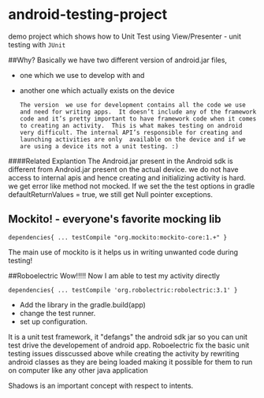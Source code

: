 # android-testing-project
demo project which shows how to Unit Test using View/Presenter - unit testing with `JUnit`

##Why?
Basically we have two different version of android.jar files, 
- one which we use to develop with and
- another one which actually exists on the device

  `The version  we use for development contains all the code we use and need for writing apps. 
It doesn’t include any of the framework code and it’s pretty important to have framework code when it comes to creating an activity. 
This is what makes testing on android very difficult. The internal API’s responsible for creating and launching activities are only 
available on the device and if we are using a device its not a unit testing. :)`

####Related Explantion 
The Android.jar present in the Android sdk is different from Android.jar present on the actual device.
we do not have access to internal apis and hence creating and initializing activity is hard. we get error like method not mocked. 
If we set the the test options in gradle defaultReturnValues = true, we still get Null pointer exceptions.


## Mockito! - everyone's favorite mocking lib

  `dependencies{
      ...
      testCompile "org.mockito:mockito-core:1.+"
  }`

The main use of mockito is it helps us in writing unwanted code during testing!

##Roboelectric 
  Wow!!!!! Now I am able to test my activity directly
  
  `dependencies{
      ...
      testCompile 'org.robolectric:robolectric:3.1'
  }`
  
- Add the library in the gradle.build(app) 
- change the test runner.
- set up configuration.
  
It is a unit test framework, it "defangs" the android sdk jar so you can unit test drive the developement of 
android app. Roboelectric fix the basic unit testing issues disscussed above while creating the activity by rewriting android classes
as they are being loaded making it possible for them to run on computer like any other java application

Shadows is an important concept with respect to intents.

   

